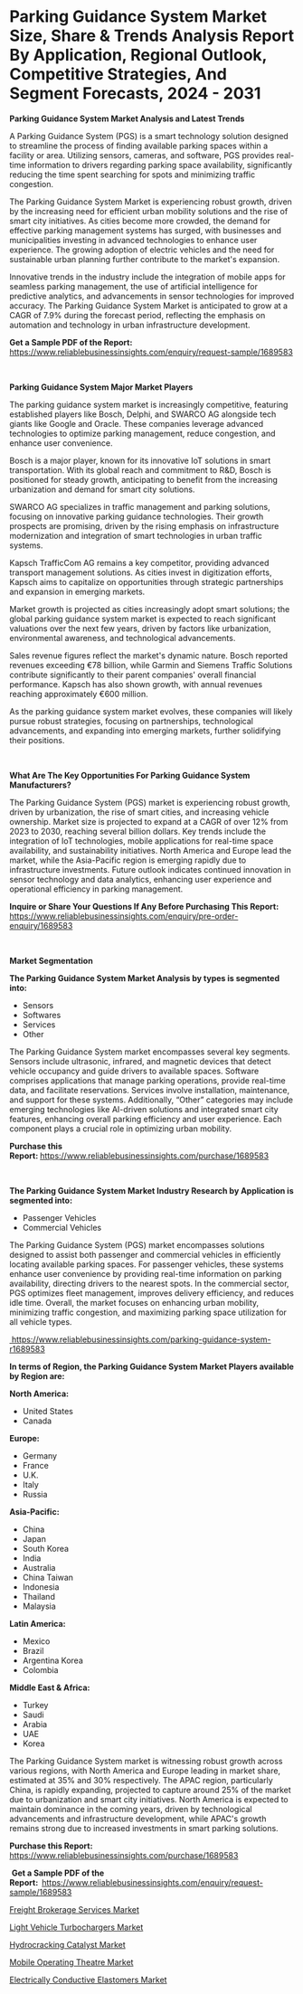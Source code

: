 <p><h1>Parking Guidance System Market Size, Share & Trends Analysis Report By Application, Regional Outlook, Competitive Strategies, And Segment Forecasts, 2024 - 2031</h1></p><p><strong>Parking Guidance System Market Analysis and Latest Trends</strong></p>
<p><p>A Parking Guidance System (PGS) is a smart technology solution designed to streamline the process of finding available parking spaces within a facility or area. Utilizing sensors, cameras, and software, PGS provides real-time information to drivers regarding parking space availability, significantly reducing the time spent searching for spots and minimizing traffic congestion. </p><p>The Parking Guidance System Market is experiencing robust growth, driven by the increasing need for efficient urban mobility solutions and the rise of smart city initiatives. As cities become more crowded, the demand for effective parking management systems has surged, with businesses and municipalities investing in advanced technologies to enhance user experience. The growing adoption of electric vehicles and the need for sustainable urban planning further contribute to the market's expansion.</p><p>Innovative trends in the industry include the integration of mobile apps for seamless parking management, the use of artificial intelligence for predictive analytics, and advancements in sensor technologies for improved accuracy. The Parking Guidance System Market is anticipated to grow at a CAGR of 7.9% during the forecast period, reflecting the emphasis on automation and technology in urban infrastructure development.</p></p>
<p><strong>Get a Sample PDF of the Report:&nbsp;</strong> <a href="https://www.reliablebusinessinsights.com/enquiry/request-sample/1689583?utm_campaign=102&utm_medium=2&utm_source=Github&utm_content=ia&utm_term=19112024&utm_id=parking-guidance-system">https://www.reliablebusinessinsights.com/enquiry/request-sample/1689583</a></p>
<p>&nbsp;</p>
<p><strong>Parking Guidance System Major Market Players</strong></p>
<p><p>The parking guidance system market is increasingly competitive, featuring established players like Bosch, Delphi, and SWARCO AG alongside tech giants like Google and Oracle. These companies leverage advanced technologies to optimize parking management, reduce congestion, and enhance user convenience. </p><p>Bosch is a major player, known for its innovative IoT solutions in smart transportation. With its global reach and commitment to R&D, Bosch is positioned for steady growth, anticipating to benefit from the increasing urbanization and demand for smart city solutions.</p><p>SWARCO AG specializes in traffic management and parking solutions, focusing on innovative parking guidance technologies. Their growth prospects are promising, driven by the rising emphasis on infrastructure modernization and integration of smart technologies in urban traffic systems.</p><p>Kapsch TrafficCom AG remains a key competitor, providing advanced transport management solutions. As cities invest in digitization efforts, Kapsch aims to capitalize on opportunities through strategic partnerships and expansion in emerging markets.</p><p>Market growth is projected as cities increasingly adopt smart solutions; the global parking guidance system market is expected to reach significant valuations over the next few years, driven by factors like urbanization, environmental awareness, and technological advancements.</p><p>Sales revenue figures reflect the market's dynamic nature. Bosch reported revenues exceeding €78 billion, while Garmin and Siemens Traffic Solutions contribute significantly to their parent companies' overall financial performance. Kapsch has also shown growth, with annual revenues reaching approximately €600 million.</p><p>As the parking guidance system market evolves, these companies will likely pursue robust strategies, focusing on partnerships, technological advancements, and expanding into emerging markets, further solidifying their positions.</p></p>
<p>&nbsp;</p>
<p><strong>What Are The Key Opportunities For Parking Guidance System Manufacturers?</strong></p>
<p><p>The Parking Guidance System (PGS) market is experiencing robust growth, driven by urbanization, the rise of smart cities, and increasing vehicle ownership. Market size is projected to expand at a CAGR of over 12% from 2023 to 2030, reaching several billion dollars. Key trends include the integration of IoT technologies, mobile applications for real-time space availability, and sustainability initiatives. North America and Europe lead the market, while the Asia-Pacific region is emerging rapidly due to infrastructure investments. Future outlook indicates continued innovation in sensor technology and data analytics, enhancing user experience and operational efficiency in parking management.</p></p>
<p><strong>Inquire or Share Your Questions If Any Before Purchasing This Report:</strong> <a href="https://www.reliablebusinessinsights.com/enquiry/pre-order-enquiry/1689583?utm_campaign=102&utm_medium=2&utm_source=Github&utm_content=ia&utm_term=19112024&utm_id=parking-guidance-system">https://www.reliablebusinessinsights.com/enquiry/pre-order-enquiry/1689583</a></p>
<p>&nbsp;</p>
<p><strong>Market Segmentation</strong></p>
<p><strong>The Parking Guidance System Market Analysis by types is segmented into:</strong></p>
<p><ul><li>Sensors</li><li>Softwares</li><li>Services</li><li>Other</li></ul></p>
<p><p>The Parking Guidance System market encompasses several key segments. Sensors include ultrasonic, infrared, and magnetic devices that detect vehicle occupancy and guide drivers to available spaces. Software comprises applications that manage parking operations, provide real-time data, and facilitate reservations. Services involve installation, maintenance, and support for these systems. Additionally, “Other” categories may include emerging technologies like AI-driven solutions and integrated smart city features, enhancing overall parking efficiency and user experience. Each component plays a crucial role in optimizing urban mobility.</p></p>
<p><strong>Purchase this Report:&nbsp;</strong><a href="https://www.reliablebusinessinsights.com/purchase/1689583?utm_campaign=102&utm_medium=2&utm_source=Github&utm_content=ia&utm_term=19112024&utm_id=parking-guidance-system">https://www.reliablebusinessinsights.com/purchase/1689583</a></p>
<p>&nbsp;</p>
<p><strong>The Parking Guidance System Market Industry Research by Application is segmented into:</strong></p>
<p><ul><li>Passenger Vehicles</li><li>Commercial Vehicles</li></ul></p>
<p><p>The Parking Guidance System (PGS) market encompasses solutions designed to assist both passenger and commercial vehicles in efficiently locating available parking spaces. For passenger vehicles, these systems enhance user convenience by providing real-time information on parking availability, directing drivers to the nearest spots. In the commercial sector, PGS optimizes fleet management, improves delivery efficiency, and reduces idle time. Overall, the market focuses on enhancing urban mobility, minimizing traffic congestion, and maximizing parking space utilization for all vehicle types.</p></p>
<p><a href="https://www.reliablebusinessinsights.com/parking-guidance-system-r1689583?utm_campaign=102&utm_medium=2&utm_source=Github&utm_content=ia&utm_term=19112024&utm_id=parking-guidance-system">&nbsp;https://www.reliablebusinessinsights.com/parking-guidance-system-r1689583</a></p>
<p><strong>In terms of Region, the Parking Guidance System Market Players available by Region are:</strong></p>
<p>
    <p> <strong> North America: </strong>
        <ul>
            <li>United States</li>
            <li>Canada</li>
        </ul>
        </p> 
    <p> <strong> Europe: </strong>
        <ul>
            <li>Germany</li>
            <li>France</li>
            <li>U.K.</li>
            <li>Italy</li>
            <li>Russia</li>
        </ul>
        </p> 
    <p> <strong> Asia-Pacific: </strong>
        <ul>
            <li>China</li>
            <li>Japan</li>
            <li>South Korea</li>
            <li>India</li>
            <li>Australia</li>
            <li>China Taiwan</li>
            <li>Indonesia</li>
            <li>Thailand</li>
            <li>Malaysia</li>
        </ul>
        </p> 
    <p> <strong> Latin America: </strong>
        <ul>
            <li>Mexico</li>
            <li>Brazil</li>
            <li>Argentina Korea</li>
            <li>Colombia</li>
        </ul>
        </p> 
    <p> <strong> Middle East & Africa: </strong>
        <ul>
            <li>Turkey</li>
            <li>Saudi</li>
            <li>Arabia</li>
            <li>UAE</li>
            <li>Korea</li>
        </ul>
    </p>
    </p>
<p><p>The Parking Guidance System market is witnessing robust growth across various regions, with North America and Europe leading in market share, estimated at 35% and 30% respectively. The APAC region, particularly China, is rapidly expanding, projected to capture around 25% of the market due to urbanization and smart city initiatives. North America is expected to maintain dominance in the coming years, driven by technological advancements and infrastructure development, while APAC's growth remains strong due to increased investments in smart parking solutions.</p></p>
<p><strong>Purchase this Report: </strong><a href="https://www.reliablebusinessinsights.com/purchase/1689583?utm_campaign=102&utm_medium=2&utm_source=Github&utm_content=ia&utm_term=19112024&utm_id=parking-guidance-system">https://www.reliablebusinessinsights.com/purchase/1689583</a></p>
<p>&nbsp;<strong>Get a Sample PDF of the Report:&nbsp;&nbsp;</strong><a href="https://www.reliablebusinessinsights.com/enquiry/request-sample/1689583?utm_campaign=102&utm_medium=2&utm_source=Github&utm_content=ia&utm_term=19112024&utm_id=parking-guidance-system">https://www.reliablebusinessinsights.com/enquiry/request-sample/1689583</a></p>
<p><strong></strong></p>
<p><p><a href="https://issuu.com/reportprime-2/docs/freight-brokerage-services-market-s_dd6dc3bf7fba22?utm_campaign=102&utm_medium=2&utm_source=Github&utm_content=ia&utm_term=19112024&utm_id=parking-guidance-system">Freight Brokerage Services Market</a></p><p><a href="https://github.com/Rekhakhatun65/Market-Research-Report-List-1/blob/main/light-vehicle-turbochargers-market.md?utm_campaign=102&utm_medium=2&utm_source=Github&utm_content=ia&utm_term=19112024&utm_id=parking-guidance-system">Light Vehicle Turbochargers Market</a></p><p><a href="https://www.linkedin.com/pulse/analyzing-hydrocracking-catalyst-market-dynamics-growth-drivers-ee2qc?utm_campaign=102&utm_medium=2&utm_source=Github&utm_content=ia&utm_term=19112024&utm_id=parking-guidance-system">Hydrocracking Catalyst Market</a></p><p><a href="https://issuu.com/reportprime-2/docs/mobile-operating-theatre-market-siz_410b998982bd91?utm_campaign=102&utm_medium=2&utm_source=Github&utm_content=ia&utm_term=19112024&utm_id=parking-guidance-system">Mobile Operating Theatre Market</a></p><p><a href="https://github.com/FosterFahey91/Market-Research-Report-List-1/blob/main/electrically-conductive-elastomers-market.md?utm_campaign=102&utm_medium=2&utm_source=Github&utm_content=ia&utm_term=19112024&utm_id=parking-guidance-system">Electrically Conductive Elastomers Market</a></p></p>